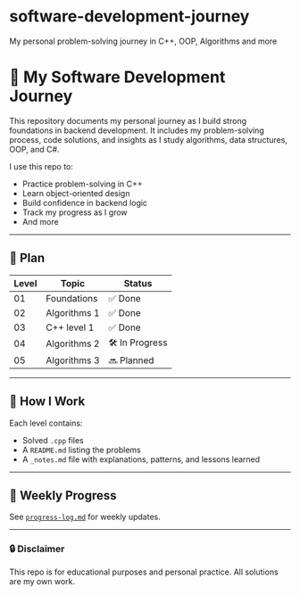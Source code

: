 # software-development-journey
My personal problem-solving journey in C++, OOP, Algorithms and more
# 🧠 My Software Development Journey

This repository documents my personal journey as I build strong foundations in backend development. It includes my problem-solving process, code solutions, and insights as I study algorithms, data structures, OOP, and C#.

I use this repo to:
- Practice problem-solving in C++
- Learn object-oriented design
- Build confidence in backend logic
- Track my progress as I grow
- And more
---

## 📁 Plan

| Level | Topic            | Status   |
|-------|------------------|----------|
| 01    | Foundations      | ✅ Done   |
| 02    | Algorithms 1     | ✅ Done   |
| 03    | C++ level 1      | ✅ Done   |
| 04    | Algorithms 2     | 🛠️ In Progress |
| 05    | Algorithms 3     | 🔜 Planned |

---

## 🧩 How I Work

Each level contains:
- Solved `.cpp` files
- A `README.md` listing the problems
- A `_notes.md` file with explanations, patterns, and lessons learned

---

## 🔁 Weekly Progress

See [`progress-log.md`](./progress-log.md) for weekly updates.

---

### 🔒 Disclaimer

This repo is for educational purposes and personal practice. All solutions are my own work.

